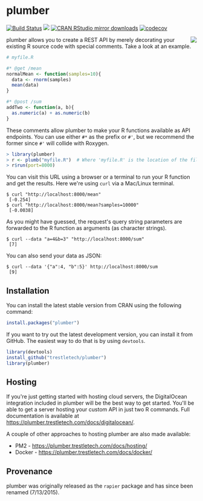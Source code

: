 # plumber

[![Build Status](https://travis-ci.org/trestletech/plumber.svg?branch=master)](https://travis-ci.org/trestletech/plumber)
[![](https://www.r-pkg.org/badges/version/plumber)](https://www.r-pkg.org/pkg/plumber)
[![CRAN RStudio mirror downloads](https://cranlogs.r-pkg.org/badges/plumber?color=brightgreen)](https://www.r-pkg.org/pkg/plumber)
[![codecov](https://codecov.io/gh/trestletech/plumber/branch/master/graph/badge.svg)](https://codecov.io/gh/trestletech/plumber)

<img align="right" src="https://plumber.trestletech.com/components/images/plumber.png" />

plumber allows you to create a REST API by merely decorating your existing R source code with special comments. Take a look at an example.

```r
# myfile.R

#* @get /mean
normalMean <- function(samples=10){
  data <- rnorm(samples)
  mean(data)
}

#* @post /sum
addTwo <- function(a, b){
  as.numeric(a) + as.numeric(b)
}
```

These comments allow plumber to make your R functions available as API endpoints. You can use either `#*` as the prefix or `#'`, but we recommend the former since `#'` will collide with Roxygen. 

```r
> library(plumber)
> r <- plumb("myfile.R")  # Where 'myfile.R' is the location of the file shown above
> r$run(port=8000)
```

You can visit this URL using a browser or a terminal to run your R function and get the results. Here we're using `curl` via a Mac/Linux terminal.

```
$ curl "http://localhost:8000/mean"
 [-0.254]
$ curl "http://localhost:8000/mean?samples=10000"
 [-0.0038]
```  

As you might have guessed, the request's query string parameters are forwarded to the R function as arguments (as character strings).

```
$ curl --data "a=4&b=3" "http://localhost:8000/sum"
 [7]
```

You can also send your data as JSON:

```
$ curl --data '{"a":4, "b":5}' http://localhost:8000/sum
 [9]
```

## Installation

You can install the latest stable version from CRAN using the following command:

```r
install.packages("plumber")
```

If you want to try out the latest development version, you can install it from GitHub. The easiest way to do that is by using `devtools`.

```r
library(devtools)
install_github("trestletech/plumber")
library(plumber)
```

## Hosting

If you're just getting started with hosting cloud servers, the DigitalOcean integration included in plumber will be the best way to get started. You'll be able to get a server hosting your custom API in just two R commands. Full documentation is available at https://plumber.trestletech.com/docs/digitalocean/.

A couple of other approaches to hosting plumber are also made available:
 - PM2 - https://plumber.trestletech.com/docs/hosting/
 - Docker - https://plumber.trestletech.com/docs/docker/

## Provenance

plumber was originally released as the `rapier` package and has since been renamed (7/13/2015).
